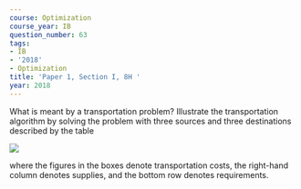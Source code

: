 ```yaml
---
course: Optimization
course_year: IB
question_number: 63
tags:
- IB
- '2018'
- Optimization
title: 'Paper 1, Section I, 8H '
year: 2018
---
```




What is meant by a transportation problem? Illustrate the transportation algorithm by solving the problem with three sources and three destinations described by the table

![](https://cdn.mathpix.com/cropped/2022_04_27_ce8ce8e924cdaceea908g-38.jpg?height=153&width=285&top_left_y=354&top_left_x=475)

where the figures in the boxes denote transportation costs, the right-hand column denotes supplies, and the bottom row denotes requirements.